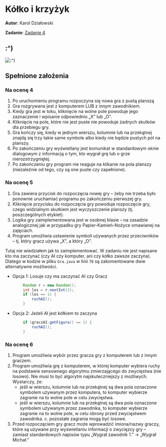 # Kółko i krzyżyk
__Autor__: Karol Działowski

__Zadanie__: [Zadanie 4](https://onedrive.live.com/?cid=8729e46e64549db3&id=8729E46E64549DB3%21427&ithint=folder,&authkey=!AF83fA0MsejZzrQ)

## :^)

![:^)](http://i.imgur.com/eVb6XIx.png)

## Spełnione założenia
### Na ocenę 4
1. Po uruchomieniu programu rozpoczyna się nowa gra z pustą planszą
2. Gra rozgrywana jest z komputerem LUB z innym zawodnikiem.
3. Kiedy gra jest w toku, kliknięcie na wolne pole powoduje jego zaznaczenie i wpisanie odpowiednio „X” lub „O”.
4. Kliknięcie na pole, które nie jest puste nie powoduje żadnych skutków dla przebiegu gry.
5. Gra kończy się, kiedy w jednym wierszu, kolumnie lub na przekątnej znajdą się trzy takie same symbole albo kiedy nie będzie pustych pól na planszy.
6. Po zakończeniu gry wyświetlany jest komunikat w standardowym oknie dialogowym z informacją o tym, kto wygrał grę lub o grze nierozstrzygniętej.
7. Po zakończeniu gry program nie reaguje na klikanie na pola planszy (niezależnie od tego, czy są one puste czy zapełnione).

### Na ocenę 5
1. Gra zawiera przycisk do rozpoczęcia nowej gry – żeby nie trzeba było ponownie uruchamiać programu po zakończeniu pierwszej gry.
2. Kliknięcie przycisku do rozpoczęcia gry powoduje rozpoczęcie gry, czego widzialnym skutkiem jest wyczyszczenie planszy (tj. poszczególnych etykiet).
3. Logika gry zaimplementowana jest w osobnej klasie – na zasadzie analogicznej jak w przypadku gry Papier-Kamień-Nożyce omawianej na zajęciach.
4. Program umożliwia ustawienie symboli używanych przez przeciwników – tj. który gracz używa „X”, a który „O”.

Tutaj nie wiedziałem jak to zaimplementować. W zadaniu nie jest napisane kto ma zaczynać (czy AI czy komputer, ani czy kółko zawsze zaczyna). Dlatego w kodzie w pliku ```Gra.java``` w linii ```70``` są zakomentowane dwie alternatywne możliwości.
* Opcja 1: Losuje czy ma zaczynać AI czy Gracz
``` JAVA
        Random r = new Random();
        int los = r.nextInt(2);
        if (los == 1) {
            ruchAI();
        }
```
* Opcja 2: Jeżeli AI jest kółkiem to zaczyna
``` JAVA
        if (graczAI.getFigura() == 1) {
            ruchAI();
        }
```

### Na ocenę 6
1. Program umożliwia wybór przez gracza gry z komputerem lub z innym graczem.
2. Program umożliwia grę z komputerem, w której komputer wybiera ruchy na podstawie sensownego algorytmu zmierzającego do zwycięstwa (nie losowo). Nie musi to być algorytm najskuteczniejszy z możliwych. Wystarczy, że:
	* jeśli w wierszu, kolumnie lub na przekątnej są dwa pola oznaczone symbolem używanym przez komputera, to komputer wybierze zagranie na to wolne pole w celu zwycięstwa.
	* jeśli w wierszu, kolumnie lub na przekątnej są dwa pola oznaczone symbolem używanym przez zawodnika, to komputer wybierze zagranie na to wolne pole, w celu obrony przed zwycięstwem zawodnika.
c. pozostałe zagrania mogą być losowe.
3. Przed rozpoczęciem gry gracz może wprowadzić imiona/nazwy graczy, które są używane przy wyświetlaniu informacji o zwycięzcy gry – zamiast standardowych napisów typu „Wygrał zawodnik 1.” -> „Wygrał Michał.”
